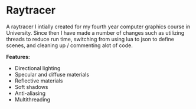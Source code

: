 Raytracer
=========

A raytracer I intially created for my fourth year computer graphics course in University. Since then I have made a number of changes such as utilizing threads to reduce run time, switching from using lua to json to define scenes, and cleaning up / commenting alot of code.

<b>Features:</b>
- Directional lighting
- Specular and diffuse materials
- Reflective materials
- Soft shadows
- Anti-aliasing
- Multithreading
